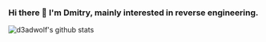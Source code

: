### Hi there 👋 I'm **Dmitry**, mainly interested in reverse engineering.

![d3adwolf's github stats](https://github-readme-stats.vercel.app/api?username=d3adwolf&show_icons=true&hide_border=true&count_private=true&theme=dark)